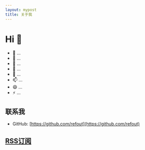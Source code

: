 ```yaml
---
layout: mypost
title: 关于我
---
```


# Hi 👋

- 🔭 ...
- 🌱 ...
- 👯 ...
- 🤔 ...
- 💬 ...
- 📫 ...
- 😄 ...
- ⚡ ...

## 联系我

- GitHub: [https://github.com/refout](https://github.com/refout)

## <a href="{{ site.baseurl }}/static/xml/rss.xml">RSS订阅</a>
